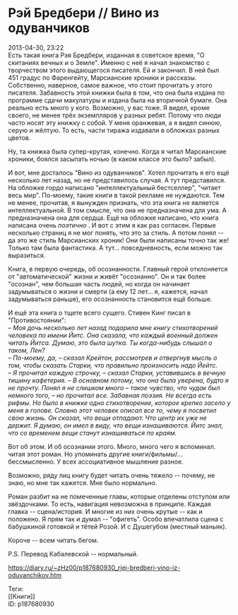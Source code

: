 Рэй Бредбери // Вино из одуванчиков
====================================

   
 2013-04-30, 23:22   
  Есть такая книга Рэя Бредбери, изданная в советское время, "О скитаниях вечных и о Земле". Именно с неё я начал знакомство с творчеством этого выдающегося писателя. Ей и закончил. В ней был 451 градус по Фаренгейту, Марсианские хроники и рассказы. Собственно, наверное, самое важное, что стоит прочитать у этого писателя. Забавность этой книжки была в том, что она была издана по программе сдачи макулатуры и издана была на вторичной бумаге. Она реально есть много у кого. Возможно, у вас тоже. Я видел, кроме своего, не менее трёх экземпляров у разных ребят. Потому что люди часто носят эту книжку с собой. У меня оранжевая, а я видел синюю, серую и жёлтую. То есть, части тиража издавали в обложках разных цветов.   
   
 Ну, та книжка была супер-крутая, конечно. Когда я читал Марсианские хроники, боялся засыпать ночью (в каком классе это было? забыл).   
   
 И вот, мне досталось "Вино из одуванчиков". Хотел прочитать я его ещё несколько лет назад, но не представилось случая. А тут представился. На обложке гордо написано "интеллектуальный бестселлер", "читает весь мир". По-моему, такие книги в такой рекламе не нуждаются. Тем не менее, прочитав, я вынужден признать, что эта книга не является интеллектуальной. В том смысле, что она не предназначена для ума. А предназначена она для сердца. Ещё на обложке написано, что книга написана очень  *поэтично*  . И вот с этим я как раз согласен. Первые несколько страниц я не мог понять, что это за стиль. А потом понял -- да это же стиль Марсианских хроник! Они были написаны точно так же! Только там была фантастика. А тут... повседневность, если можно так выразиться.   
   
 Книга, в первую очередь, об осознанности. Главный герой отклоняется от "автоматической" жизни и живёт "осознанно". Он и так более "осознан", чем большая часть людей, но когда он начинает задумываться о жизни и смерти (а ему 12 лет... я, кажется, начал задумываться раньше), его осознанность становится ещё больше.   
   
 И ещё эта книга о тщете всего сущего. Стивен Кинг писал в "Противостоянии":   
  *– Моя дочь несколько лет назад подарила мне книгу стихотворений человека по имени Йитс. Она сказала, что каждый военный должен читать Йитса. Думаю, это была шутка. Ты когда-нибудь слышал о таком, Лен?   
 – По-моему, да, – сказал Крейтон, рассмотрев и отвергнув мысль о том, чтобы сказать Старки, что правильно произносить надо Йейтс.   
 – Я прочитал каждую строчку, – сказал Старки, уставившись в вечную тишину кафетерия. – В основном потому, что она была уверена, будто я не прочту. Понял я не слишком много – такое чувство, что чудак был немного того, – но прочитал все. Забавная поэзия. Не всегда есть рифмы. Но было в книжке одно стихотворение, которое крепко засело у меня в голове. Словно этот человек описал все то, чему я посветил свою жизнь. Он сказал, что вещи отпадают. Что центр их уже не держит. Я думаю, он имел в виду, что вещи изнашиваются. Йитс знал, что со временем вещи станут изнашиваться по краям.*    
   
 Вот об этом. И об осознании этого. Много, много чего я вспоминал. читая этот роман. Но упоминать другие книги/фильмы/... бессмысленно. У всех ассоциативное мышление разное.   
   
 Возможно, ряду лиц книгу будет читать очень тяжело -- почему, не знаю, но мне так кажется. Мне было нормально.   
   
 Роман разбит на не помеченные главы, которые отделены отступом или звёздочками. То есть, навигация невозможна в принципе. Каждая главка -- сцена/история. И многие из них очень крутые -- как и положено. Я прям так и думал -- "офигеть". Особо впечатлила сцена с бабушкиной готовкой и тётей Розой. И с Душегубом (местный маньяк).   
   
 Короче -- всем читать бегом.   
   
 P.S. Перевод Кабалевской -- нормальный.   
    
 <https://diary.ru/~zHz00/p187680930_rjej-bredberi-vino-iz-oduvanchikov.htm>   
   
 Теги:   
 [[Книги]]   
 ID: p187680930